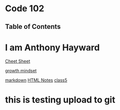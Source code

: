 # Code 102
## Table of Contents
# I am Anthony Hayward


[Cheet Sheet](cheet_sheet.md)<p>
[growth mindset](mindest.md) <p>
[markdown](learningmarkdown.md)
[HTML Notes](html_notes.md)
[class5](class5)


# this is testing upload to git